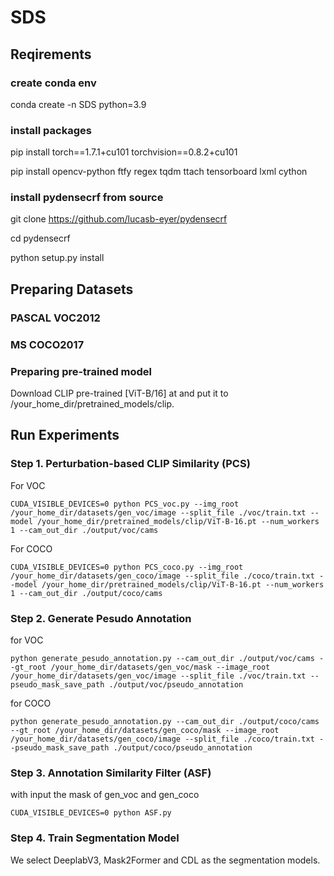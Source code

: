 # SDS
## Reqirements
### create conda env
conda create -n SDS python=3.9

### install packages
pip install torch==1.7.1+cu101 torchvision==0.8.2+cu101

pip install opencv-python ftfy regex tqdm ttach tensorboard lxml cython

### install pydensecrf from source
git clone https://github.com/lucasb-eyer/pydensecrf

cd pydensecrf

python setup.py install

## Preparing Datasets
### PASCAL VOC2012
### MS COCO2017
### Preparing pre-trained model
Download CLIP pre-trained [ViT-B/16] at and put it to /your_home_dir/pretrained_models/clip.

## Run Experiments
### Step 1. Perturbation-based CLIP Similarity (PCS)
For VOC

`CUDA_VISIBLE_DEVICES=0 python PCS_voc.py --img_root /your_home_dir/datasets/gen_voc/image --split_file ./voc/train.txt --model /your_home_dir/pretrained_models/clip/ViT-B-16.pt --num_workers 1 --cam_out_dir ./output/voc/cams`

For COCO

`CUDA_VISIBLE_DEVICES=0 python PCS_coco.py --img_root /your_home_dir/datasets/gen_coco/image --split_file ./coco/train.txt --model /your_home_dir/pretrained_models/clip/ViT-B-16.pt --num_workers 1 --cam_out_dir ./output/coco/cams`


### Step 2. Generate Pesudo Annotation
for VOC

`python generate_pesudo_annotation.py --cam_out_dir ./output/voc/cams --gt_root /your_home_dir/datasets/gen_voc/mask --image_root /your_home_dir/datasets/gen_voc/image --split_file ./voc/train.txt --pseudo_mask_save_path ./output/voc/pseudo_annotation`

for COCO

`python generate_pesudo_annotation.py --cam_out_dir ./output/coco/cams --gt_root /your_home_dir/datasets/gen_coco/mask --image_root /your_home_dir/datasets/gen_coco/image --split_file ./coco/train.txt --pseudo_mask_save_path ./output/coco/pseudo_annotation`

### Step 3. Annotation Similarity Filter (ASF)
with input the mask of gen_voc and gen_coco

`CUDA_VISIBLE_DEVICES=0 python ASF.py`


### Step 4. Train Segmentation Model
We select DeeplabV3, Mask2Former and CDL as the segmentation models.
